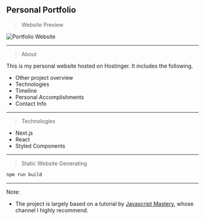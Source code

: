 ## Personal Portfolio

> Website Preview

![Portfolio Website](https://i.ibb.co/WgPMpts/image.png)

---

> About

This is my personal website hosted on Hostinger. It includes the following.

- Other project overview
- Technologies
- Timeline
- Personal Accomplishments
- Contact Info

---

> Technologies

- Next.js
- React
- Styled Components

---

> Static Website Generating

```bash
npm run build
```

---

Note:

- The project is largely based on a tutorial by [Javascript Mastery](https://www.youtube.com/watch?v=OPaLnMw2i_0), whose channel I highly recommend.
